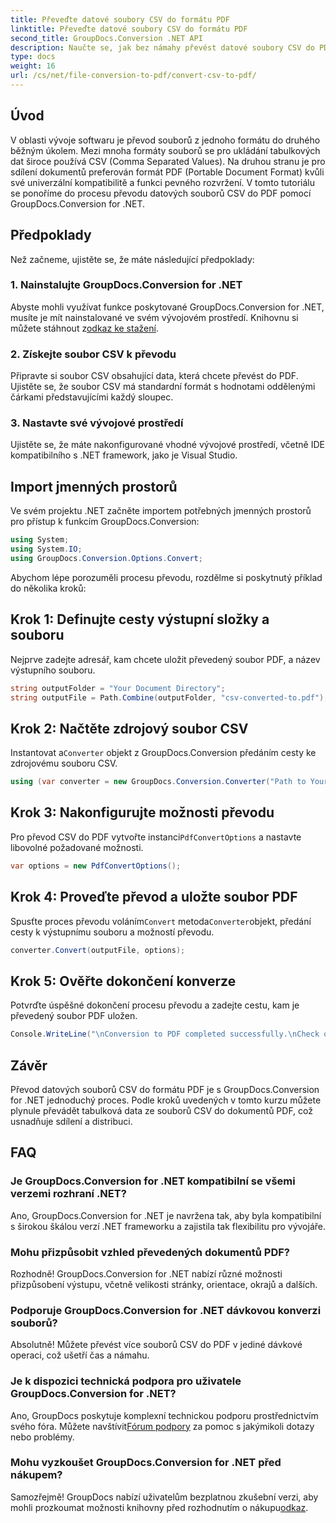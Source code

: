 ```yaml
---
title: Převeďte datové soubory CSV do formátu PDF
linktitle: Převeďte datové soubory CSV do formátu PDF
second_title: GroupDocs.Conversion .NET API
description: Naučte se, jak bez námahy převést datové soubory CSV do PDF pomocí GroupDocs.Conversion for .NET. Postupujte podle našeho podrobného průvodce.
type: docs
weight: 16
url: /cs/net/file-conversion-to-pdf/convert-csv-to-pdf/
---
```

## Úvod
V oblasti vývoje softwaru je převod souborů z jednoho formátu do druhého běžným úkolem. Mezi mnoha formáty souborů se pro ukládání tabulkových dat široce používá CSV (Comma Separated Values). Na druhou stranu je pro sdílení dokumentů preferován formát PDF (Portable Document Format) kvůli své univerzální kompatibilitě a funkci pevného rozvržení. V tomto tutoriálu se ponoříme do procesu převodu datových souborů CSV do PDF pomocí GroupDocs.Conversion for .NET.
## Předpoklady
Než začneme, ujistěte se, že máte následující předpoklady:
### 1. Nainstalujte GroupDocs.Conversion for .NET
 Abyste mohli využívat funkce poskytované GroupDocs.Conversion for .NET, musíte je mít nainstalované ve svém vývojovém prostředí. Knihovnu si můžete stáhnout z[odkaz ke stažení](https://releases.groupdocs.com/conversion/net/).
### 2. Získejte soubor CSV k převodu
Připravte si soubor CSV obsahující data, která chcete převést do PDF. Ujistěte se, že soubor CSV má standardní formát s hodnotami oddělenými čárkami představujícími každý sloupec.
### 3. Nastavte své vývojové prostředí
Ujistěte se, že máte nakonfigurované vhodné vývojové prostředí, včetně IDE kompatibilního s .NET framework, jako je Visual Studio.

## Import jmenných prostorů
Ve svém projektu .NET začněte importem potřebných jmenných prostorů pro přístup k funkcím GroupDocs.Conversion:
```csharp
using System;
using System.IO;
using GroupDocs.Conversion.Options.Convert;
```

Abychom lépe porozuměli procesu převodu, rozdělme si poskytnutý příklad do několika kroků:
## Krok 1: Definujte cesty výstupní složky a souboru
Nejprve zadejte adresář, kam chcete uložit převedený soubor PDF, a název výstupního souboru.
```csharp
string outputFolder = "Your Document Directory";
string outputFile = Path.Combine(outputFolder, "csv-converted-to.pdf");
```
## Krok 2: Načtěte zdrojový soubor CSV
 Instantovat a`Converter` objekt z GroupDocs.Conversion předáním cesty ke zdrojovému souboru CSV.
```csharp
using (var converter = new GroupDocs.Conversion.Converter("Path to Your CSV File"))
```
## Krok 3: Nakonfigurujte možnosti převodu
 Pro převod CSV do PDF vytvořte instanci`PdfConvertOptions` a nastavte libovolné požadované možnosti.
```csharp
var options = new PdfConvertOptions();
```
## Krok 4: Proveďte převod a uložte soubor PDF
 Spusťte proces převodu voláním`Convert` metoda`Converter`objekt, předání cesty k výstupnímu souboru a možností převodu.
```csharp
converter.Convert(outputFile, options);
```
## Krok 5: Ověřte dokončení konverze
Potvrďte úspěšné dokončení procesu převodu a zadejte cestu, kam je převedený soubor PDF uložen.
```csharp
Console.WriteLine("\nConversion to PDF completed successfully.\nCheck output in {0}", outputFolder);
```

## Závěr
Převod datových souborů CSV do formátu PDF je s GroupDocs.Conversion for .NET jednoduchý proces. Podle kroků uvedených v tomto kurzu můžete plynule převádět tabulková data ze souborů CSV do dokumentů PDF, což usnadňuje sdílení a distribuci.
## FAQ
### Je GroupDocs.Conversion for .NET kompatibilní se všemi verzemi rozhraní .NET?
Ano, GroupDocs.Conversion for .NET je navržena tak, aby byla kompatibilní s širokou škálou verzí .NET frameworku a zajistila tak flexibilitu pro vývojáře.
### Mohu přizpůsobit vzhled převedených dokumentů PDF?
Rozhodně! GroupDocs.Conversion for .NET nabízí různé možnosti přizpůsobení výstupu, včetně velikosti stránky, orientace, okrajů a dalších.
### Podporuje GroupDocs.Conversion for .NET dávkovou konverzi souborů?
Absolutně! Můžete převést více souborů CSV do PDF v jediné dávkové operaci, což ušetří čas a námahu.
### Je k dispozici technická podpora pro uživatele GroupDocs.Conversion for .NET?
 Ano, GroupDocs poskytuje komplexní technickou podporu prostřednictvím svého fóra. Můžete navštívit[Fórum podpory](https://forum.groupdocs.com/c/conversion/11) za pomoc s jakýmikoli dotazy nebo problémy.
### Mohu vyzkoušet GroupDocs.Conversion for .NET před nákupem?
 Samozřejmě! GroupDocs nabízí uživatelům bezplatnou zkušební verzi, aby mohli prozkoumat možnosti knihovny před rozhodnutím o nákupu[odkaz](https://releases.groupdocs.com/conversion/net/).